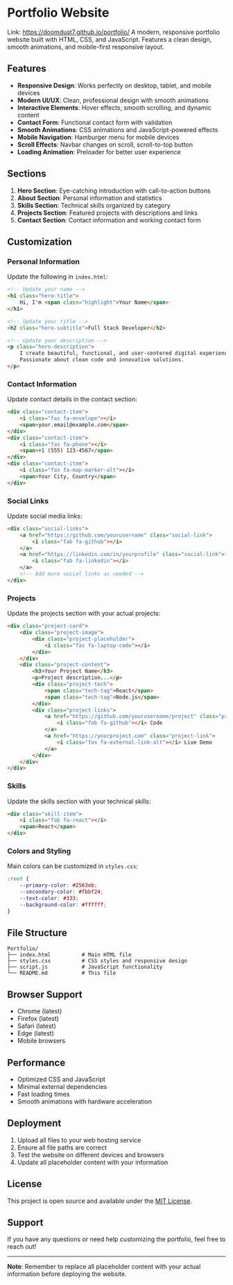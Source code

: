 # Portfolio Website
Link: https://doomdust7.github.io/portfolio/
A modern, responsive portfolio website built with HTML, CSS, and JavaScript. Features a clean design, smooth animations, and mobile-first responsive layout.

## Features

- **Responsive Design**: Works perfectly on desktop, tablet, and mobile devices
- **Modern UI/UX**: Clean, professional design with smooth animations
- **Interactive Elements**: Hover effects, smooth scrolling, and dynamic content
- **Contact Form**: Functional contact form with validation
- **Smooth Animations**: CSS animations and JavaScript-powered effects
- **Mobile Navigation**: Hamburger menu for mobile devices
- **Scroll Effects**: Navbar changes on scroll, scroll-to-top button
- **Loading Animation**: Preloader for better user experience

## Sections

1. **Hero Section**: Eye-catching introduction with call-to-action buttons
2. **About Section**: Personal information and statistics
3. **Skills Section**: Technical skills organized by category
4. **Projects Section**: Featured projects with descriptions and links
5. **Contact Section**: Contact information and working contact form

## Customization

### Personal Information
Update the following in `index.html`:

```html
<!-- Update your name -->
<h1 class="hero-title">
    Hi, I'm <span class="highlight">Your Name</span>
</h1>

<!-- Update your title -->
<h2 class="hero-subtitle">Full Stack Developer</h2>

<!-- Update your description -->
<p class="hero-description">
    I create beautiful, functional, and user-centered digital experiences.
    Passionate about clean code and innovative solutions.
</p>
```

### Contact Information
Update contact details in the contact section:

```html
<div class="contact-item">
    <i class="fas fa-envelope"></i>
    <span>your.email@example.com</span>
</div>
<div class="contact-item">
    <i class="fas fa-phone"></i>
    <span>+1 (555) 123-4567</span>
</div>
<div class="contact-item">
    <i class="fas fa-map-marker-alt"></i>
    <span>Your City, Country</span>
</div>
```

### Social Links
Update social media links:

```html
<div class="social-links">
    <a href="https://github.com/yourusername" class="social-link">
        <i class="fab fa-github"></i>
    </a>
    <a href="https://linkedin.com/in/yourprofile" class="social-link">
        <i class="fab fa-linkedin"></i>
    </a>
    <!-- Add more social links as needed -->
</div>
```

### Projects
Update the projects section with your actual projects:

```html
<div class="project-card">
    <div class="project-image">
        <div class="project-placeholder">
            <i class="fas fa-laptop-code"></i>
        </div>
    </div>
    <div class="project-content">
        <h3>Your Project Name</h3>
        <p>Project description...</p>
        <div class="project-tech">
            <span class="tech-tag">React</span>
            <span class="tech-tag">Node.js</span>
        </div>
        <div class="project-links">
            <a href="https://github.com/yourusername/project" class="project-link">
                <i class="fab fa-github"></i> Code
            </a>
            <a href="https://yourproject.com" class="project-link">
                <i class="fas fa-external-link-alt"></i> Live Demo
            </a>
        </div>
    </div>
</div>
```

### Skills
Update the skills section with your technical skills:

```html
<div class="skill-item">
    <i class="fab fa-react"></i>
    <span>React</span>
</div>
```

### Colors and Styling
Main colors can be customized in `styles.css`:

```css
:root {
    --primary-color: #2563eb;
    --secondary-color: #fbbf24;
    --text-color: #333;
    --background-color: #ffffff;
}
```

## File Structure

```
Portfolio/
├── index.html          # Main HTML file
├── styles.css          # CSS styles and responsive design
├── script.js           # JavaScript functionality
└── README.md           # This file
```

## Browser Support

- Chrome (latest)
- Firefox (latest)
- Safari (latest)
- Edge (latest)
- Mobile browsers

## Performance

- Optimized CSS and JavaScript
- Minimal external dependencies
- Fast loading times
- Smooth animations with hardware acceleration

## Deployment

1. Upload all files to your web hosting service
2. Ensure all file paths are correct
3. Test the website on different devices and browsers
4. Update all placeholder content with your information

## License

This project is open source and available under the [MIT License](LICENSE).

## Support

If you have any questions or need help customizing the portfolio, feel free to reach out!

---

**Note**: Remember to replace all placeholder content with your actual information before deploying the website.
